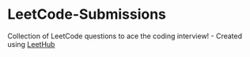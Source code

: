 # LeetCode-Submissions
Collection of LeetCode questions to ace the coding interview! - Created using [LeetHub](https://github.com/QasimWani/LeetHub)
